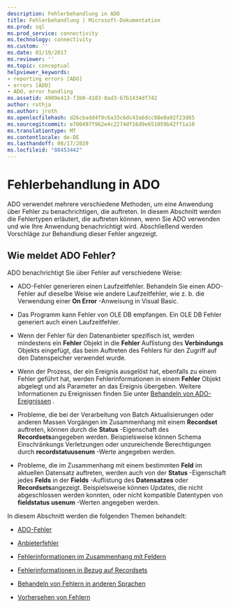 ```yaml
---
description: Fehlerbehandlung in ADO
title: Fehlerbehandlung | Microsoft-Dokumentation
ms.prod: sql
ms.prod_service: connectivity
ms.technology: connectivity
ms.custom: ''
ms.date: 01/19/2017
ms.reviewer: ''
ms.topic: conceptual
helpviewer_keywords:
- reporting errors [ADO]
- errors [ADO]
- ADO, error handling
ms.assetid: 4909e413-f3b0-4183-8ad3-67b1434df742
author: rothja
ms.author: jroth
ms.openlocfilehash: d26cbadd4f9c6a33c6dc43a6dcc88e0a92f23d65
ms.sourcegitcommit: e700497f962e4c2274df16d9e651059b42ff1a10
ms.translationtype: MT
ms.contentlocale: de-DE
ms.lasthandoff: 08/17/2020
ms.locfileid: "88453442"
---
```

# <a name="error-handling-in-ado"></a>Fehlerbehandlung in ADO
ADO verwendet mehrere verschiedene Methoden, um eine Anwendung über Fehler zu benachrichtigen, die auftreten. In diesem Abschnitt werden die Fehlertypen erläutert, die auftreten können, wenn Sie ADO verwenden und wie Ihre Anwendung benachrichtigt wird. Abschließend werden Vorschläge zur Behandlung dieser Fehler angezeigt.  
  
## <a name="how-does-ado-report-errors"></a>Wie meldet ADO Fehler?  
 ADO benachrichtigt Sie über Fehler auf verschiedene Weise:  
  
-   ADO-Fehler generieren einen Laufzeitfehler. Behandeln Sie einen ADO-Fehler auf dieselbe Weise wie andere Laufzeitfehler, wie z. b. die Verwendung einer **On Error** -Anweisung in Visual Basic.  
  
-   Das Programm kann Fehler von OLE DB empfangen. Ein OLE DB Fehler generiert auch einen Laufzeitfehler.  
  
-   Wenn der Fehler für den Datenanbieter spezifisch ist, werden mindestens ein **Fehler** Objekt in die **Fehler** Auflistung des **Verbindungs** Objekts eingefügt, das beim Auftreten des Fehlers für den Zugriff auf den Datenspeicher verwendet wurde.  
  
-   Wenn der Prozess, der ein Ereignis ausgelöst hat, ebenfalls zu einem Fehler geführt hat, werden Fehlerinformationen in einem **Fehler** Objekt abgelegt und als Parameter an das Ereignis übergeben. Weitere Informationen zu Ereignissen finden Sie unter [Behandeln von ADO-Ereignissen](../../../ado/guide/data/handling-ado-events.md) .  
  
-   Probleme, die bei der Verarbeitung von Batch Aktualisierungen oder anderen Massen Vorgängen im Zusammenhang mit einem **Recordset** auftreten, können durch die **Status** -Eigenschaft des **Recordsets**angegeben werden. Beispielsweise können Schema Einschränkungs Verletzungen oder unzureichende Berechtigungen durch **recordstatuusenum** -Werte angegeben werden.  
  
-   Probleme, die im Zusammenhang mit einem bestimmten **Feld** im aktuellen Datensatz auftreten, werden auch von der **Status** -Eigenschaft jedes **Felds** in der **Fields** -Auflistung des **Datensatzes** oder **Recordsets**angezeigt. Beispielsweise können Updates, die nicht abgeschlossen werden konnten, oder nicht kompatible Datentypen von **fieldstatus usenum** -Werten angegeben werden.  
  
 In diesem Abschnitt werden die folgenden Themen behandelt:  
  
-   [ADO-Fehler](../../../ado/guide/data/ado-errors.md)  
  
-   [Anbieterfehler](../../../ado/guide/data/provider-errors.md)  
  
-   [Fehlerinformationen im Zusammenhang mit Feldern](../../../ado/guide/data/field-related-error-information.md)  
  
-   [Fehlerinformationen in Bezug auf Recordsets](../../../ado/guide/data/recordset-related-error-information.md)  
  
-   [Behandeln von Fehlern in anderen Sprachen](../../../ado/guide/data/handling-errors-in-other-languages.md)  
  
-   [Vorhersehen von Fehlern](../../../ado/guide/data/anticipating-errors.md)
